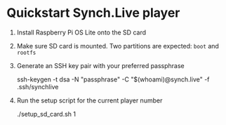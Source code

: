 # Quickstart Synch.Live player

1. Install Raspberry Pi OS Lite onto the SD card
2. Make sure SD card is mounted. Two partitions are expected: `boot` and `rootfs`
3. Generate an SSH key pair with your preferred passphrase

    ssh-keygen -t dsa -N "passphrase" -C "$(whoami)@synch.live" -f .ssh/synchlive

4. Run the setup script for the current player number

    ./setup_sd_card.sh 1
